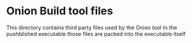 # Onion Build tool files
This directory contains third party files used by the Onion tool
In the pushblished executable those files are packed into the executable itself
